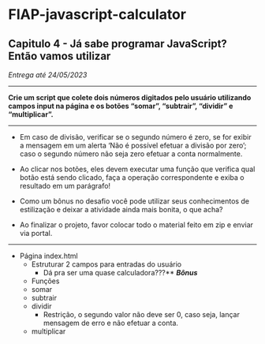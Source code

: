 # FIAP-javascript-calculator



## Capitulo 4 -  Já sabe programar JavaScript? Então vamos utilizar

*Entrega até 24/05/2023*

___
**Crie um script que colete dois números digitados pelo usuário utilizando campos input na página e os botões “somar”, “subtrair”, “dividir” e “multiplicar”.**

___


 * Em caso de divisão, verificar se o segundo número é zero, se for exibir a mensagem em um alerta ‘Não é possível efetuar a divisão por zero’; caso o segundo número não seja zero efetuar a conta normalmente.


* Ao clicar nos botões, eles devem executar uma função que verifica qual botão está sendo clicado, faça a operação correspondente e exiba o resultado em um parágrafo!


* Como um bônus no desafio você pode utilizar seus conhecimentos de estilização e deixar a atividade ainda mais bonita, o que acha?


* Ao finalizar o projeto, favor colocar todo o material feito em zip e enviar via portal.

___


* Página index.html
    * Estruturar 2 campos para entradas do usuário
	    * Dá pra ser uma quase calculadora???** ***Bônus***
   * Funções 
	* somar
	* subtrair
	* dividir
    	* Restrição, o segundo valor não deve ser 0, caso seja, lançar mensagem de erro e não efetuar a conta.
	* multiplicar

